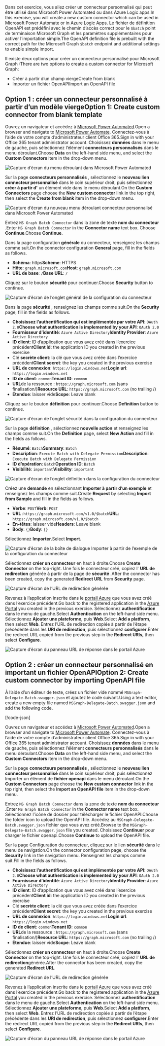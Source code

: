 <!-- markdownlint-disable MD002 MD041 -->

<span data-ttu-id="338c2-101">Dans cet exercice, vous allez créer un connecteur personnalisé qui peut être utilisé dans Microsoft Power Automated ou dans Azure Logic apps.</span><span class="sxs-lookup"><span data-stu-id="338c2-101">In this exercise, you will create a new custom connector which can be used in Microsoft Power Automate or in Azure Logic Apps.</span></span> <span data-ttu-id="338c2-102">Le fichier de définition OpenAPI est prédéfini avec le chemin d’accès correct pour le `$batch` point de terminaison Microsoft Graph et les paramètres supplémentaires pour activer l’importation simple.</span><span class="sxs-lookup"><span data-stu-id="338c2-102">The OpenAPI definition file is prebuilt with the correct path for the Microsoft Graph `$batch` endpoint and additional settings to enable simple import.</span></span>

<span data-ttu-id="338c2-103">Il existe deux options pour créer un connecteur personnalisé pour Microsoft Graph :</span><span class="sxs-lookup"><span data-stu-id="338c2-103">There are two options to create a custom connector for Microsoft Graph:</span></span>

- <span data-ttu-id="338c2-104">Créer à partir d’un champ vierge</span><span class="sxs-lookup"><span data-stu-id="338c2-104">Create from blank</span></span>
- <span data-ttu-id="338c2-105">Importer un fichier OpenAPI</span><span class="sxs-lookup"><span data-stu-id="338c2-105">Import an OpenAPI file</span></span>

## <a name="option-1-create-custom-connector-from-blank-template"></a><span data-ttu-id="338c2-106">Option 1 : créer un connecteur personnalisé à partir d’un modèle vierge</span><span class="sxs-lookup"><span data-stu-id="338c2-106">Option 1: Create custom connector from blank template</span></span>

<span data-ttu-id="338c2-107">Ouvrez un navigateur et accédez à [Microsoft Power Automated](https://flow.microsoft.com).</span><span class="sxs-lookup"><span data-stu-id="338c2-107">Open a browser and navigate to [Microsoft Power Automate](https://flow.microsoft.com).</span></span> <span data-ttu-id="338c2-108">Connectez-vous à l’aide de votre compte d’administrateur client Office 365.</span><span class="sxs-lookup"><span data-stu-id="338c2-108">Sign in with your Office 365 tenant administrator account.</span></span> <span data-ttu-id="338c2-109">Choisissez **données** dans le menu de gauche, puis sélectionnez l’élément **connecteurs personnalisés** dans le menu déroulant.</span><span class="sxs-lookup"><span data-stu-id="338c2-109">Choose **Data** on the left-hand side menu, and select the **Custom Connectors** item in the drop-down menu.</span></span>

![Capture d’écran du menu déroulant dans Microsoft Power Automated](./images/custom-connectors.png)

<span data-ttu-id="338c2-111">Sur la page **connecteurs personnalisés** , sélectionnez le **nouveau lien connecteur personnalisé** dans le coin supérieur droit, puis sélectionnez **créer à partir d'** un élément vide dans le menu déroulant.</span><span class="sxs-lookup"><span data-stu-id="338c2-111">On the **Custom Connectors** page choose the **New custom connector** link in the top right, then select the **Create from blank** item in the drop-down menu.</span></span>

![Capture d’écran du nouveau menu déroulant connecteur personnalisé dans Microsoft Power Automated](./images/new-connector.png)

<span data-ttu-id="338c2-113">Entrez `MS Graph Batch Connector` dans la zone de texte **nom du connecteur** .</span><span class="sxs-lookup"><span data-stu-id="338c2-113">Enter `MS Graph Batch Connector` in the **Connector name** text box.</span></span> <span data-ttu-id="338c2-114">Choose **Continue**.</span><span class="sxs-lookup"><span data-stu-id="338c2-114">Choose **Continue**.</span></span>

<span data-ttu-id="338c2-115">Dans la page configuration **générale** du connecteur, renseignez les champs comme suit.</span><span class="sxs-lookup"><span data-stu-id="338c2-115">On the connector configuration **General** page, fill in the fields as follows.</span></span>

- <span data-ttu-id="338c2-116">**Schéma**: https</span><span class="sxs-lookup"><span data-stu-id="338c2-116">**Scheme**: HTTPS</span></span>
- <span data-ttu-id="338c2-117">**Hôte**: `graph.microsoft.com`</span><span class="sxs-lookup"><span data-stu-id="338c2-117">**Host**: `graph.microsoft.com`</span></span>
- <span data-ttu-id="338c2-118">**URL de base**: `/`</span><span class="sxs-lookup"><span data-stu-id="338c2-118">**Base URL**: `/`</span></span>

<span data-ttu-id="338c2-119">Cliquez sur le bouton **sécurité** pour continuer.</span><span class="sxs-lookup"><span data-stu-id="338c2-119">Choose **Security** button to continue.</span></span>

![Capture d’écran de l’onglet général de la configuration du connecteur](./images/general-tab.png)

<span data-ttu-id="338c2-121">Dans la page **sécurité** , renseignez les champs comme suit.</span><span class="sxs-lookup"><span data-stu-id="338c2-121">On the **Security** page, fill in the fields as follows.</span></span>

- <span data-ttu-id="338c2-122">**Choisissez l’authentification qui est implémentée par votre API**: `OAuth 2.0`</span><span class="sxs-lookup"><span data-stu-id="338c2-122">**Choose what authentication is implemented by your API**: `OAuth 2.0`</span></span>
- <span data-ttu-id="338c2-123">**Fournisseur d’identité**: `Azure Active Directory`</span><span class="sxs-lookup"><span data-stu-id="338c2-123">**Identity Provider**: `Azure Active Directory`</span></span>
- <span data-ttu-id="338c2-124">**ID client**: ID d’application que vous avez créé dans l’exercice précédent</span><span class="sxs-lookup"><span data-stu-id="338c2-124">**Client id**: the application ID you created in the previous exercise</span></span>
- <span data-ttu-id="338c2-125">Clé **secrète client**: la clé que vous avez créée dans l’exercice précédent</span><span class="sxs-lookup"><span data-stu-id="338c2-125">**Client secret**: the key you created in the previous exercise</span></span>
- <span data-ttu-id="338c2-126">**URL de connexion**: `https://login.windows.net`</span><span class="sxs-lookup"><span data-stu-id="338c2-126">**Login url**: `https://login.windows.net`</span></span>
- <span data-ttu-id="338c2-127">**ID de client**: `common`</span><span class="sxs-lookup"><span data-stu-id="338c2-127">**Tenant ID**: `common`</span></span>
- <span data-ttu-id="338c2-128">**URL**de la ressource : `https://graph.microsoft.com` (sans finalisation/)</span><span class="sxs-lookup"><span data-stu-id="338c2-128">**Resource URL**: `https://graph.microsoft.com` (no trailing /)</span></span>
- <span data-ttu-id="338c2-129">**Étendue**: laisser vide</span><span class="sxs-lookup"><span data-stu-id="338c2-129">**Scope**: Leave blank</span></span>

<span data-ttu-id="338c2-130">Cliquez sur le bouton **définition** pour continuer.</span><span class="sxs-lookup"><span data-stu-id="338c2-130">Choose **Definition** button to continue.</span></span>

![Capture d’écran de l’onglet sécurité dans la configuration du connecteur](./images/security-tab.png)

<span data-ttu-id="338c2-132">Sur la page **définition** , sélectionnez **nouvelle action** et renseignez les champs comme suit.</span><span class="sxs-lookup"><span data-stu-id="338c2-132">On the **Definition** page, select **New Action** and fill in the fields as follows.</span></span>

- <span data-ttu-id="338c2-133">**Résumé**: `Batch`</span><span class="sxs-lookup"><span data-stu-id="338c2-133">**Summary**: `Batch`</span></span>
- <span data-ttu-id="338c2-134">**Description**: `Execute Batch with Delegate Permission`</span><span class="sxs-lookup"><span data-stu-id="338c2-134">**Description**: `Execute Batch with Delegate Permission`</span></span>
- <span data-ttu-id="338c2-135">**ID d’opération**: `Batch`</span><span class="sxs-lookup"><span data-stu-id="338c2-135">**Operation ID**: `Batch`</span></span>
- <span data-ttu-id="338c2-136">**Visibilité**: `important`</span><span class="sxs-lookup"><span data-stu-id="338c2-136">**Visibility**: `important`</span></span>

![Capture d’écran de l’onglet définition dans la configuration du connecteur](./images/definition-tab.png)

<span data-ttu-id="338c2-138">Créez une **demande** en sélectionnant **Importer à partir d’un exemple** et renseignez les champs comme suit.</span><span class="sxs-lookup"><span data-stu-id="338c2-138">Create **Request** by selecting **Import from Sample** and fill in the fields as follows.</span></span>

- <span data-ttu-id="338c2-139">**Verbe**: `POST`</span><span class="sxs-lookup"><span data-stu-id="338c2-139">**Verb**: `POST`</span></span>
- <span data-ttu-id="338c2-140">**URL** :`https://graph.microsoft.com/v1.0/$batch`</span><span class="sxs-lookup"><span data-stu-id="338c2-140">**URL**: `https://graph.microsoft.com/v1.0/$batch`</span></span>
- <span data-ttu-id="338c2-141">**En-têtes**: laisser vide</span><span class="sxs-lookup"><span data-stu-id="338c2-141">**Headers**: Leave blank</span></span>
- <span data-ttu-id="338c2-142">**Body**: `{}`</span><span class="sxs-lookup"><span data-stu-id="338c2-142">**Body**: `{}`</span></span>

<span data-ttu-id="338c2-143">Sélectionnez **Importer**.</span><span class="sxs-lookup"><span data-stu-id="338c2-143">Select **Import**.</span></span>

![Capture d’écran de la boîte de dialogue Importer à partir de l’exemple de la configuration du connecteur](./images/import-sample.png)

<span data-ttu-id="338c2-145">Sélectionnez **créer un connecteur** en haut à droite.</span><span class="sxs-lookup"><span data-stu-id="338c2-145">Choose **Create Connector** on the top-right.</span></span> <span data-ttu-id="338c2-146">Une fois le connecteur créé, copiez l' **URL de redirection** générée à partir de la page de **sécurité** .</span><span class="sxs-lookup"><span data-stu-id="338c2-146">After the connector has been created, copy the generated **Redirect URL** from **Security** page.</span></span>

![Capture d’écran de l’URL de redirection générée](./images/redirect-url.png)

<span data-ttu-id="338c2-148">Revenez à l’application inscrite dans le [portail Azure](https://aad.portal.azure.com) que vous avez créé dans l’exercice précédent.</span><span class="sxs-lookup"><span data-stu-id="338c2-148">Go back to the registered application in the [Azure Portal](https://aad.portal.azure.com) you created in the previous exercise.</span></span> <span data-ttu-id="338c2-149">Sélectionnez **authentification** dans le menu de gauche.</span><span class="sxs-lookup"><span data-stu-id="338c2-149">Select **Authentication** on the left-hand side menu.</span></span> <span data-ttu-id="338c2-150">Sélectionnez **Ajouter une plateforme**, puis **Web**.</span><span class="sxs-lookup"><span data-stu-id="338c2-150">Select **Add a platform**, then select **Web**.</span></span> <span data-ttu-id="338c2-151">Entrez l’URL de redirection copiée à partir de l’étape précédente dans les **URI de redirection**, puis sélectionnez **configurer**.</span><span class="sxs-lookup"><span data-stu-id="338c2-151">Enter the redirect URL copied from the previous step in the **Redirect URIs**, then select **Configure**.</span></span>

![Capture d’écran du panneau URL de réponse dans le portail Azure](./images/update-app-reg.png)

## <a name="option-2-create-custom-connector-by-importing-openapi-file"></a><span data-ttu-id="338c2-153">Option 2 : créer un connecteur personnalisé en important un fichier OpenAPI</span><span class="sxs-lookup"><span data-stu-id="338c2-153">Option 2: Create custom connector by importing OpenAPI file</span></span>

<span data-ttu-id="338c2-154">À l’aide d’un éditeur de texte, créez un fichier vide nommé `MSGraph-Delegate-Batch.swagger.json` et ajoutez le code suivant.</span><span class="sxs-lookup"><span data-stu-id="338c2-154">Using a text editor, create a new empty file named `MSGraph-Delegate-Batch.swagger.json` and add the following code.</span></span>

[!code-json[](../LabFiles/MSGraph-Delegate-Batch.swagger.json)]

<span data-ttu-id="338c2-155">Ouvrez un navigateur et accédez à [Microsoft Power Automated](https://flow.microsoft.com).</span><span class="sxs-lookup"><span data-stu-id="338c2-155">Open a browser and navigate to [Microsoft Power Automate](https://flow.microsoft.com).</span></span> <span data-ttu-id="338c2-156">Connectez-vous à l’aide de votre compte d’administrateur client Office 365.</span><span class="sxs-lookup"><span data-stu-id="338c2-156">Sign in with your Office 365 tenant administrator account.</span></span> <span data-ttu-id="338c2-157">Choisissez **données** dans le menu de gauche, puis sélectionnez l’élément **connecteurs personnalisés** dans le menu déroulant.</span><span class="sxs-lookup"><span data-stu-id="338c2-157">Choose **Data** on the left-hand side menu, and select the **Custom Connectors** item in the drop-down menu.</span></span>

<span data-ttu-id="338c2-158">Sur la page **connecteurs personnalisés** , sélectionnez le **nouveau lien connecteur personnalisé** dans le coin supérieur droit, puis sélectionnez Importer un élément de **fichier openapi** dans le menu déroulant.</span><span class="sxs-lookup"><span data-stu-id="338c2-158">On the **Custom Connectors** page choose the **New custom connector** link in the top right, then select the **Import an OpenAPI file** item in the drop-down menu.</span></span>

<span data-ttu-id="338c2-159">Entrez `MS Graph Batch Connector` dans la zone de texte **nom du connecteur** .</span><span class="sxs-lookup"><span data-stu-id="338c2-159">Enter `MS Graph Batch Connector` in the **Connector name** text box.</span></span> <span data-ttu-id="338c2-160">Sélectionnez l’icône de dossier pour télécharger le fichier OpenAPI.</span><span class="sxs-lookup"><span data-stu-id="338c2-160">Choose the folder icon to upload the OpenAPI file.</span></span> <span data-ttu-id="338c2-161">Accédez au `MSGraph-Delegate-Batch.swagger.json` fichier que vous avez créé.</span><span class="sxs-lookup"><span data-stu-id="338c2-161">Browse to the `MSGraph-Delegate-Batch.swagger.json` file you created.</span></span> <span data-ttu-id="338c2-162">Choisissez **Continuer** pour charger le fichier openapi.</span><span class="sxs-lookup"><span data-stu-id="338c2-162">Choose **Continue** to upload the OpenAPI file.</span></span>

<span data-ttu-id="338c2-163">Sur la page Configuration du connecteur, cliquez sur le lien **sécurité** dans le menu de navigation.</span><span class="sxs-lookup"><span data-stu-id="338c2-163">On the connector configuration page, choose the **Security** link in the navigation menu.</span></span> <span data-ttu-id="338c2-164">Renseignez les champs comme suit.</span><span class="sxs-lookup"><span data-stu-id="338c2-164">Fill in the fields as follows.</span></span>

- <span data-ttu-id="338c2-165">**Choisissez l’authentification qui est implémentée par votre API**: `OAuth 2.0`</span><span class="sxs-lookup"><span data-stu-id="338c2-165">**Choose what authentication is implemented by your API**: `OAuth 2.0`</span></span>
- <span data-ttu-id="338c2-166">**Fournisseur d’identité**: `Azure Active Directory`</span><span class="sxs-lookup"><span data-stu-id="338c2-166">**Identity Provider**: `Azure Active Directory`</span></span>
- <span data-ttu-id="338c2-167">**ID client**: ID d’application que vous avez créé dans l’exercice précédent</span><span class="sxs-lookup"><span data-stu-id="338c2-167">**Client id**: the application ID you created in the previous exercise</span></span>
- <span data-ttu-id="338c2-168">Clé **secrète client**: la clé que vous avez créée dans l’exercice précédent</span><span class="sxs-lookup"><span data-stu-id="338c2-168">**Client secret**: the key you created in the previous exercise</span></span>
- <span data-ttu-id="338c2-169">**URL de connexion**: `https://login.windows.net`</span><span class="sxs-lookup"><span data-stu-id="338c2-169">**Login url**: `https://login.windows.net`</span></span>
- <span data-ttu-id="338c2-170">**ID de client**: `common`</span><span class="sxs-lookup"><span data-stu-id="338c2-170">**Tenant ID**: `common`</span></span>
- <span data-ttu-id="338c2-171">**URL**de la ressource : `https://graph.microsoft.com` (sans finalisation/)</span><span class="sxs-lookup"><span data-stu-id="338c2-171">**Resource URL**: `https://graph.microsoft.com` (no trailing /)</span></span>
- <span data-ttu-id="338c2-172">**Étendue**: laisser vide</span><span class="sxs-lookup"><span data-stu-id="338c2-172">**Scope**: Leave blank</span></span>

<span data-ttu-id="338c2-173">Sélectionnez **créer un connecteur** en haut à droite.</span><span class="sxs-lookup"><span data-stu-id="338c2-173">Choose **Create Connector** on the top-right.</span></span> <span data-ttu-id="338c2-174">Une fois le connecteur créé, copiez l' **URL de redirection**générée.</span><span class="sxs-lookup"><span data-stu-id="338c2-174">After the connector has been created, copy the generated **Redirect URL**.</span></span>

![Capture d’écran de l’URL de redirection générée](./images/redirect-url.png)

<span data-ttu-id="338c2-176">Revenez à l’application inscrite dans le [portail Azure](https://aad.portal.azure.com) que vous avez créé dans l’exercice précédent.</span><span class="sxs-lookup"><span data-stu-id="338c2-176">Go back to the registered application in the [Azure Portal](https://aad.portal.azure.com) you created in the previous exercise.</span></span> <span data-ttu-id="338c2-177">Sélectionnez **authentification** dans le menu de gauche.</span><span class="sxs-lookup"><span data-stu-id="338c2-177">Select **Authentication** on the left-hand side menu.</span></span> <span data-ttu-id="338c2-178">Sélectionnez **Ajouter une plateforme**, puis **Web**.</span><span class="sxs-lookup"><span data-stu-id="338c2-178">Select **Add a platform**, then select **Web**.</span></span> <span data-ttu-id="338c2-179">Entrez l’URL de redirection copiée à partir de l’étape précédente dans les **URI de redirection**, puis sélectionnez **configurer**.</span><span class="sxs-lookup"><span data-stu-id="338c2-179">Enter the redirect URL copied from the previous step in the **Redirect URIs**, then select **Configure**.</span></span>

![Capture d’écran du panneau URL de réponse dans le portail Azure](./images/update-app-reg.png)

